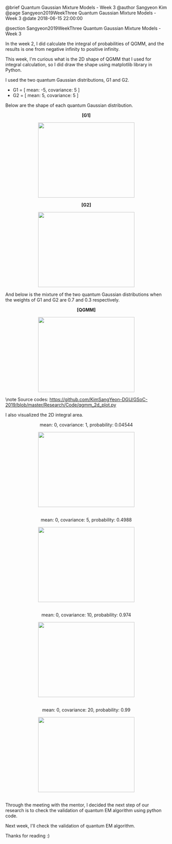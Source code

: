 @brief Quantum Gaussian Mixture Models - Week 3
@author Sangyeon Kim
@page Sangyeon2019WeekThree Quantum Gaussian Mixture Models - Week 3
@date 2018-06-15 22:00:00

@section Sangyeon2019WeekThree Quantum Gaussian Mixture Models - Week 3

In the week 2, I did calculate the integral of probabilities of QGMM, and the results is one from negative infinity to positive infinity.

This week, I'm curious what is the 2D shape of QGMM that I used for integral calculation, so I did draw the shape using matplotlib library in Python. 

I used the two quantum Gaussian distributions, G1 and G2.

  - G1 = [ mean: -5, covariance: 5 ]
  - G2 = [ mean:  5, covariance: 5 ]

Below are the shape of each quantum Gaussian distribution.
<center>
<b>[G1]</b>
<p>
<img src = "images/QG1.png" width = "300" height = "234" hspace = "10"/>
</p>

<b>[G2]</b>
<p>
<img src = "images/QG2.png" width = "300" height = "234" hspace = "10"/>
</p>
</center>

And below is the mixture of the two quantum Gaussian distributions when the weights of G1 and G2 are 0.7 and 0.3 respectively.
<center>
<b>[QGMM]</b>
<p>
<img src = "images/QGMM.png" width = "300" height = "234" hspace = "10"/>
</p>
</center>

\note Source codes: https://github.com/KimSangYeon-DGU/GSoC-2019/blob/master/Research/Code/qgmm_2d_plot.py


I also visualized the 2D integral area.

<center>
mean: 0, covariance: 1, probability: 0.04544
<p>
<img src = "images/QGMM_1.png" width = "300" height = "234" hspace = "10"/>
</p>
<br>
mean: 0, covariance: 5, probability: 0.4988
<p>
<img src = "images/QGMM_5.png" width = "300" height = "234" hspace = "10"/>
</p>
<br>
mean: 0, covariance: 10, probability: 0.974
<p>
<img src = "images/QGMM_10.png" width = "300" height = "234" hspace = "10"/>
</p>
<br>
mean: 0, covariance: 20, probability: 0.99
<p>
<img src = "images/QGMM_20.png" width = "300" height = "234" hspace = "10"/>
</p>
</center>
<br>
Through the meeting with the mentor, I decided the next step of our research is to check the validation of quantum EM algorithm using python code.

Next week, I'll check the validation of quantum EM algorithm.

Thanks for reading :)
